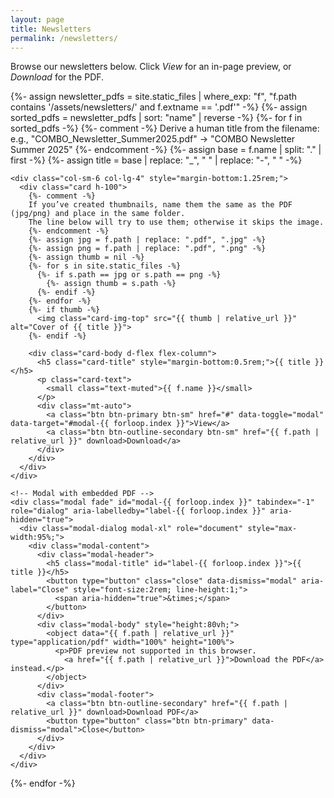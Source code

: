 ```yaml
---
layout: page
title: Newsletters
permalink: /newsletters/
---
```


<p>Browse our newsletters below. Click <em>View</em> for an in-page preview, or <em>Download</em> for the PDF.</p>

<div class="row">
  {%- assign newsletter_pdfs = site.static_files | where_exp: "f", "f.path contains '/assets/newsletters/' and f.extname == '.pdf'" -%}
  {%- assign sorted_pdfs = newsletter_pdfs | sort: "name" | reverse -%}
  {%- for f in sorted_pdfs -%}
    {%- comment -%}
    Derive a human title from the filename:
    e.g., "COMBO_Newsletter_Summer2025.pdf" -> "COMBO Newsletter Summer 2025"
    {%- endcomment -%}
    {%- assign base = f.name | split: "." | first -%}
    {%- assign title = base | replace: "_", " " | replace: "-", " " -%}

    <div class="col-sm-6 col-lg-4" style="margin-bottom:1.25rem;">
      <div class="card h-100">
        {%- comment -%}
        If you’ve created thumbnails, name them the same as the PDF (jpg/png) and place in the same folder.
        The line below will try to use them; otherwise it skips the image.
        {%- endcomment -%}
        {%- assign jpg = f.path | replace: ".pdf", ".jpg" -%}
        {%- assign png = f.path | replace: ".pdf", ".png" -%}
        {%- assign thumb = nil -%}
        {%- for s in site.static_files -%}
          {%- if s.path == jpg or s.path == png -%}
            {%- assign thumb = s.path -%}
          {%- endif -%}
        {%- endfor -%}
        {%- if thumb -%}
          <img class="card-img-top" src="{{ thumb | relative_url }}" alt="Cover of {{ title }}">
        {%- endif -%}

        <div class="card-body d-flex flex-column">
          <h5 class="card-title" style="margin-bottom:0.5rem;">{{ title }}</h5>
          <p class="card-text">
            <small class="text-muted">{{ f.name }}</small>
          </p>
          <div class="mt-auto">
            <a class="btn btn-primary btn-sm" href="#" data-toggle="modal" data-target="#modal-{{ forloop.index }}">View</a>
            <a class="btn btn-outline-secondary btn-sm" href="{{ f.path | relative_url }}" download>Download</a>
          </div>
        </div>
      </div>
    </div>

    <!-- Modal with embedded PDF -->
    <div class="modal fade" id="modal-{{ forloop.index }}" tabindex="-1" role="dialog" aria-labelledby="label-{{ forloop.index }}" aria-hidden="true">
      <div class="modal-dialog modal-xl" role="document" style="max-width:95%;">
        <div class="modal-content">
          <div class="modal-header">
            <h5 class="modal-title" id="label-{{ forloop.index }}">{{ title }}</h5>
            <button type="button" class="close" data-dismiss="modal" aria-label="Close" style="font-size:2rem; line-height:1;">
              <span aria-hidden="true">&times;</span>
            </button>
          </div>
          <div class="modal-body" style="height:80vh;">
            <object data="{{ f.path | relative_url }}" type="application/pdf" width="100%" height="100%">
              <p>PDF preview not supported in this browser.
                <a href="{{ f.path | relative_url }}">Download the PDF</a> instead.</p>
            </object>
          </div>
          <div class="modal-footer">
            <a class="btn btn-outline-secondary" href="{{ f.path | relative_url }}" download>Download PDF</a>
            <button type="button" class="btn btn-primary" data-dismiss="modal">Close</button>
          </div>
        </div>
      </div>
    </div>

  {%- endfor -%}
</div>
